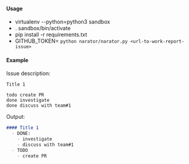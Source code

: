 #### Usage

  - virtualenv --python=python3 sandbox
  - . sandbox/bin/activate
  - pip install -r requirements.txt
  - GITHUB_TOKEN=<auth-token-here> `python narator/narator.py <url-to-work-report-issue>`


#### Example

Issue description:

```
Title 1

todo create PR
done investigate
done discuss with team#1
```

Output:

```markdown
#### Title 1
  - DONE:
    - investigate
    - discuss with team#1
  - TODO
    - create PR
```
